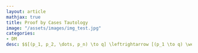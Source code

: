 ```yaml
---
layout: article
mathjax: true
title: Proof by Cases Tautology
image: "/assets/images/img_test.jpg"
categories:
- DM
desc: $$[(p_1, p_2, \dots, p_n) \to q] \leftrightarrow [(p_1 \to q) \wedge (p_2 \to q) \wedge] \dots (p_n \to q)$$
































































































































































































































































































































































 
imagealt: 
---
```


$$[(p_1, p_2, \dots, p_n) \to q] \leftrightarrow [(p_1 \to q) \wedge (p_2 \to q) \wedge] \dots (p_n \to q)$$
































































































































































































































































































































































